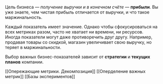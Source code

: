 Цель бизнеса — _получение выручки и в конечном счёте_ — __прибыли__. Вы уже знаете, чем чистая прибыль отличается от выручки, и что такое маржинальность.

Каждый показатель имеет значение. Однако чтобы сфокусироваться на всех метриках разом, часто не хватает ни времени, ни ресурсов. Иногда показатели могут даже противоречить друг другу. Например, продавая товары со скидкой, магазин увеличивает свою выручку, но теряет в маржинальности.

Выбор важных бизнес-показателей зависит от __стратегии__ и __текущих планов__ компании.

[[Опережающие метрики. Декомпозиция]]
[[Оперделение важных метрик]]
[[Базы экспериментов]]
